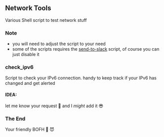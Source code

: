 ## Network Tools
Various Shell script to test network stuff

### Note
- you will need to adjust the script to your need
- some of the scripts requires the [send-to-slack](https://github.com/my10c/send-to-slack-go) script,
  of course you can just disable it


### check_ipv6
Script to check your IPv6 connection. handy to keep track if your IPv6 has changed and get alerted


#### IDEA:
 let me know your request 👻  and I *might* add it 😎

### The End
Your friendly BOFH 🦄 😈          
